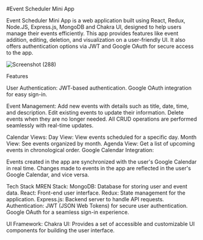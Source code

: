 #Event Scheduler Mini App


Event Scheduler Mini App is a web application built using React, Redux, Node.JS, Express.js, MongoDB and Chakra UI, designed to help users manage their events efficiently. This app provides features like event addition, editing, deletion, and visualization on a user-friendly UI. It also offers authentication options via JWT and Google OAuth for secure access to the app.



![Screenshot (288)](https://github.com/sakshimulekar/Event_Schedular_Application/assets/115461676/3945df79-1f01-4382-85c8-705f6e0794a2)

Features

User Authentication:
JWT-based authentication.
Google OAuth integration for easy sign-in.

Event Management:
Add new events with details such as title, date, time, and description.
Edit existing events to update their information.
Delete events when they are no longer needed.
All CRUD operations are performed seamlessly with real-time updates.

Calendar Views:
Day View: View events scheduled for a specific day.
Month View: See events organized by month.
Agenda View: Get a list of upcoming events in chronological order.
Google Calendar Integration:

Events created in the app are synchronized with the user's Google Calendar in real time.
Changes made to events in the app are reflected in the user's Google Calendar, and vice versa.

Tech Stack
MREN Stack:
MongoDB: Database for storing user and event data.
React: Front-end user interface.
Redux: State management for the application.
Express.js: Backend server to handle API requests.
Authentication:
JWT (JSON Web Tokens) for secure user authentication.
Google OAuth for a seamless sign-in experience.

UI Framework:
Chakra UI: Provides a set of accessible and customizable UI components for building the user interface.
